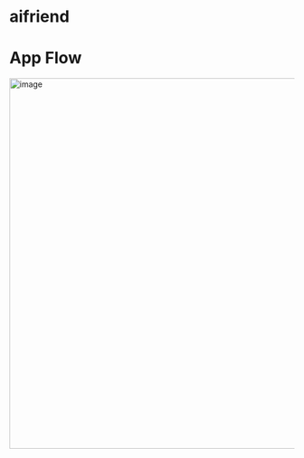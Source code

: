 # aifriend

# App Flow
<!-- ![app Flow](https://user-images.githubusercontent.com/65584699/207540029-72d17922-d7aa-4056-acc1-0ebe41dfb9ea.png)
 -->
 <img width="655" alt="image" src="https://user-images.githubusercontent.com/65584699/207540029-72d17922-d7aa-4056-acc1-0ebe41dfb9ea.png">
